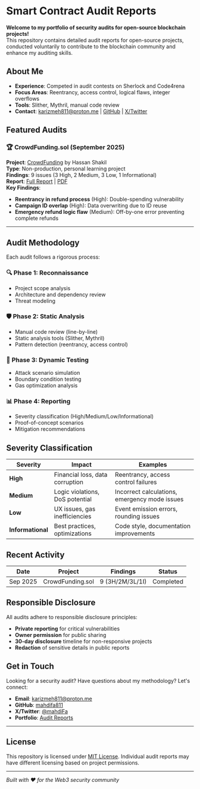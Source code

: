# Smart Contract Audit Reports

**Welcome to my portfolio of security audits for open-source blockchain projects!**  
 This repository contains detailed audit reports for open-source projects, conducted voluntarily to contribute to the blockchain community and enhance my auditing skills.

## About Me
- **Experience**: Competed in audit contests on Sherlock and Code4rena
- **Focus Areas**: Reentrancy, access control, logical flaws, integer overflows
- **Tools**: Slither, Mythril, manual code review
- **Contact**: [karizmeh811@proton.me](mailto:karizmeh811@proton.me) | [GitHub](https://github.com/mahdifa811) | [X/Twitter](https://x.com/MahdiKariz)

## Featured Audits

### 🏆 CrowdFunding.sol (September 2025)
**Project**: [CrowdFunding](https://github.com/hassan4702/crowdfunding) by Hassan Shakil  
**Type**: Non-production, personal learning project  
**Findings**: 9 issues (3 High, 2 Medium, 3 Low, 1 Informational)  
**Report**: [Full Report](crowd-funding/audit-report.md) | [PDF](crowd-funding/audit-report.pdf)  
**Key Findings**:
- **Reentrancy in refund process** (High): Double-spending vulnerability
- **Campaign ID overlap** (High): Data overwriting due to ID reuse
- **Emergency refund logic flaw** (Medium): Off-by-one error preventing complete refunds

---

## Audit Methodology

Each audit follows a rigorous process:

### 🔍 **Phase 1: Reconnaissance**
- Project scope analysis
- Architecture and dependency review
- Threat modeling

### 🛡️ **Phase 2: Static Analysis**
- Manual code review (line-by-line)
- Static analysis tools (Slither, Mythril)
- Pattern detection (reentrancy, access control)

### 🧪 **Phase 3: Dynamic Testing**
- Attack scenario simulation
- Boundary condition testing
- Gas optimization analysis

### 📊 **Phase 4: Reporting**
- Severity classification (High/Medium/Low/Informational)
- Proof-of-concept scenarios
- Mitigation recommendations

## Severity Classification

| Severity | Impact | Examples |
|----------|--------|----------|
| **High** | Financial loss, data corruption | Reentrancy, access control failures |
| **Medium** | Logic violations, DoS potential | Incorrect calculations, emergency mode issues |
| **Low** | UX issues, gas inefficiencies | Event emission errors, rounding issues |
| **Informational** | Best practices, optimizations | Code style, documentation improvements |

## Recent Activity

| Date | Project | Findings | Status |
|------|---------|----------|--------|
| Sep 2025 | CrowdFunding.sol | 9 (3H/2M/3L/1I) | Completed |


## Responsible Disclosure

All audits adhere to responsible disclosure principles:
- **Private reporting** for critical vulnerabilities
- **Owner permission** for public sharing
- **30-day disclosure** timeline for non-responsive projects
- **Redaction** of sensitive details in public reports

## Get in Touch

Looking for a security audit? Have questions about my methodology? Let's connect:

- **Email**: [karizmeh811@proton.me](mailto:karizmeh811@proton.me)
- **GitHub**: [mahdifa811](https://github.com/mahdifa811)
- **X/Twitter**: [@mahdiFa](https://x.com/MahdiKariz)
- **Portfolio**: [Audit Reports](https://github.com/mahdifa811/audit-reports)

---

## License

This repository is licensed under [MIT License](LICENSE). Individual audit reports may have different licensing based on project permissions.

---

*Built with ❤️ for the Web3 security community*
